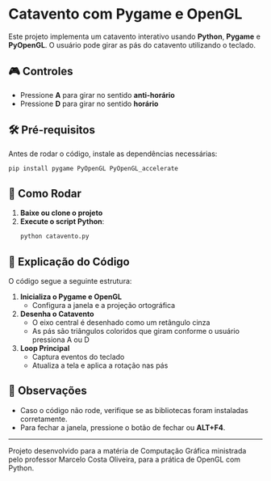 # Catavento com Pygame e OpenGL

Este projeto implementa um catavento interativo usando **Python**, **Pygame** e **PyOpenGL**. O usuário pode girar as pás do catavento utilizando o teclado.

## 🎮 Controles
- Pressione **A** para girar no sentido **anti-horário**
- Pressione **D** para girar no sentido **horário**

## 🛠️ Pré-requisitos
Antes de rodar o código, instale as dependências necessárias:
```sh
pip install pygame PyOpenGL PyOpenGL_accelerate
```

## 🚀 Como Rodar
1. **Baixe ou clone o projeto**
2. **Execute o script Python**:
   ```sh
   python catavento.py
   ```

## 📝 Explicação do Código
O código segue a seguinte estrutura:
1. **Inicializa o Pygame e OpenGL**
   - Configura a janela e a projeção ortográfica
2. **Desenha o Catavento**
   - O eixo central é desenhado como um retângulo cinza
   - As pás são triângulos coloridos que giram conforme o usuário pressiona A ou D
3. **Loop Principal**
   - Captura eventos do teclado
   - Atualiza a tela e aplica a rotação nas pás

## 📌 Observações
- Caso o código não rode, verifique se as bibliotecas foram instaladas corretamente.
- Para fechar a janela, pressione o botão de fechar ou **ALT+F4**.

---
Projeto desenvolvido para a matéria de Computação Gráfica ministrada pelo professor Marcelo Costa Oliveira, para a prática de OpenGL  com Python.

